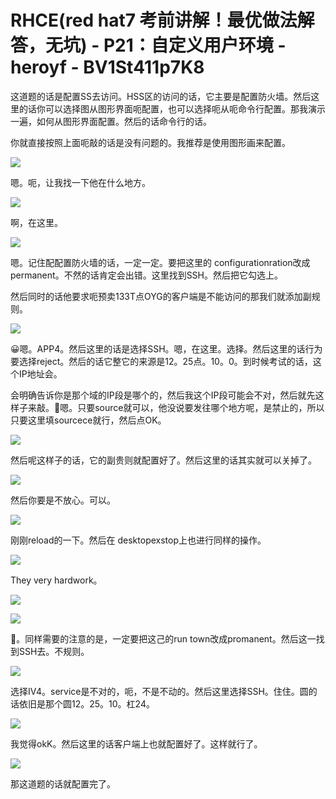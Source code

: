 # RHCE(red hat7 考前讲解！最优做法解答，无坑) - P21：自定义用户环境 - heroyf - BV1St411p7K8

这道题的话是配置SS去访问。HSS区的访问的话，它主要是配置防火墙。然后这里的话你可以选择图从图形界面呃配置，也可以选择呃从呃命令行配置。那我演示一遍，如何从图形界面配置。然后的话命令行的话。

你就直接按照上面呃敲的话是没有问题的。我推荐是使用图形画来配置。

![](img/c4791d8cc6de80b41dbfd2cf2af2ae05_1.png)

嗯。呃，让我找一下他在什么地方。

![](img/c4791d8cc6de80b41dbfd2cf2af2ae05_3.png)

啊，在这里。

![](img/c4791d8cc6de80b41dbfd2cf2af2ae05_5.png)

嗯。记住配配置防火墙的话，一定一定。要把这里的 configurationration改成 permanent。不然的话肯定会出错。这里找到SSH。然后把它勾选上。

然后同时的话他要求呃预卖133T点OYG的客户端是不能访问的那我们就添加副规则。

![](img/c4791d8cc6de80b41dbfd2cf2af2ae05_7.png)

😀嗯。APP4。然后这里的话是选择SSH。嗯，在这里。选择。然后这里的话行为要选择reject。然后的话它整它的来源是12。25点。10。0。到时候考试的话，这个IP地址会。

会明确告诉你是那个域的IP段是哪个的，然后我这个IP段可能会不对，然后就先这样子来敲。🤧嗯。只要source就可以，他没说要发往哪个地方呢，是禁止的，所以只要这里填sourcece就行，然后点OK。



![](img/c4791d8cc6de80b41dbfd2cf2af2ae05_9.png)

然后呢这样子的话，它的副贵则就配置好了。然后这里的话其实就可以关掉了。

![](img/c4791d8cc6de80b41dbfd2cf2af2ae05_11.png)

然后你要是不放心。可以。

![](img/c4791d8cc6de80b41dbfd2cf2af2ae05_13.png)

刚刚reload的一下。然后在 desktopexstop上也进行同样的操作。

![](img/c4791d8cc6de80b41dbfd2cf2af2ae05_15.png)

They very hardwork。

![](img/c4791d8cc6de80b41dbfd2cf2af2ae05_17.png)

![](img/c4791d8cc6de80b41dbfd2cf2af2ae05_18.png)

🤧。同样需要的注意的是，一定要把这己的run town改成promanent。然后这一找到SSH去。不规则。



![](img/c4791d8cc6de80b41dbfd2cf2af2ae05_20.png)

选择IV4。service是不对的，呃，不是不动的。然后这里选择SSH。住住。圆的话依旧是那个圆12。25。10。杠24。



![](img/c4791d8cc6de80b41dbfd2cf2af2ae05_22.png)

我觉得okK。然后这里的话客户端上也就配置好了。这样就行了。

![](img/c4791d8cc6de80b41dbfd2cf2af2ae05_24.png)

那这道题的话就配置完了。